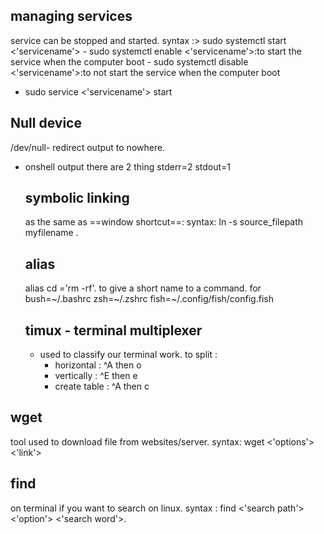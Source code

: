 ## managing services
service can be stopped and started.
syntax :> sudo systemctl start <'servicename'>
    - sudo systemctl enable <'servicename'>:to start the service when the computer boot
    - sudo systemctl disable <'servicename'>:to not start the service when the computer boot
- sudo service <'servicename'> start
## Null device
/dev/null- redirect  output to nowhere.
- onshell output there are 2 thing
   stderr=2
   stdout=1
   ## symbolic linking
    as the same as ==window shortcut==:
    syntax: ln -s source_filepath myfilename .
    ## alias
    alias cd ='rm -rf'.
    to give a short name to a command.
    for 
    bush=~/.bashrc
    zsh=~/.zshrc
    fish=~/.config/fish/config.fish
    ## timux - terminal multiplexer
    - used to classify our terminal work.
    to split :
        - horizontal : ^A then o
        - vertically : ^E then e
        - create table : ^A then c
## wget
tool used to download file from websites/server.
syntax: wget <'options'> <'link'>
## find 
on terminal if you want to search on linux.
syntax : find <'search path'> <'option'> <'search word'>.